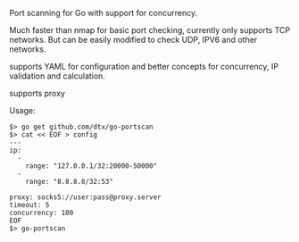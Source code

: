 Port scanning for Go with support for concurrency.

Much faster than nmap for basic port checking, currently
only supports TCP networks. But can be easily modified to check
UDP, IPV6 and other networks.

supports YAML for configuration and better concepts for concurrency, IP validation 
and calculation.

supports proxy

Usage:
```
$> go get github.com/dtx/go-portscan
$> cat << EOF > config
--- 
ip: 
  - 
    range: "127.0.0.1/32:20000-50000"
  - 
    range: "8.8.8.8/32:53"
    
proxy: socks5://user:pass@proxy.server
timeout: 5
concurrency: 100
EOF
$> go-portscan
